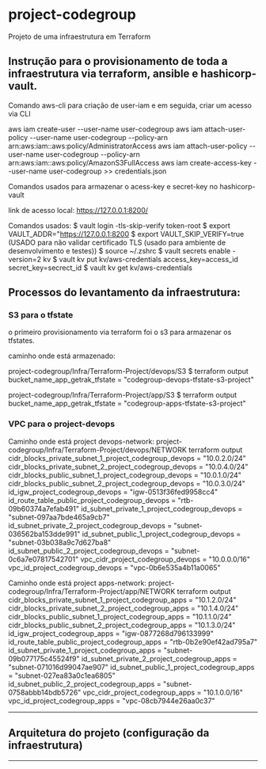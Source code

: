 # project-codegroup
Projeto de uma infraestrutura em Terraform

## Instrução para o provisionamento de toda a infraestrutura via terraform, ansible e hashicorp-vault. 

Comando aws-cli para criação de user-iam e em seguida, criar um acesso via CLI 

 aws iam create-user --user-name user-codegroup
 aws iam attach-user-policy --user-name user-codegroup --policy-arn arn:aws:iam::aws:policy/AdministratorAccess
 aws iam attach-user-policy --user-name user-codegroup --policy-arn arn:aws:iam::aws:policy/AmazonS3FullAccess
 aws iam create-access-key --user-name user-codegroup >> credentials.json

 Comandos usados para armazenar o acess-key e secret-key no hashicorp-vault

 link de acesso local:
 https://127.0.0.1:8200/

 Comandos usados:
 $ vault login -tls-skip-verify token-root
 $ export VAULT_ADDR="https://127.0.0.1:8200
 $ export VAULT_SKIP_VERIFY=true  (USADO para não validar certificado TLS (usado para ambiente de desenvolvimento e testes))
 $ source ~/.zshrc
 $ vault secrets enable -version=2 kv
 $ vault kv put kv/aws-credentials access_key=access_id secret_key=secrect_id
 $ vault kv get kv/aws-credentials


## Processos do levantamento da infraestrutura:

### S3 para o tfstate
o primeiro provisionamento via terraform foi o s3 para armazenar os tfstates. 

caminho onde está armazenado:

project-codegroup/Infra/Terraform-Project/devops/S3
$ terraform output              
bucket_name_app_getrak_tfstate = "codegroup-devops-tfstate-s3-project"

project-codegroup/Infra/Terraform-Project/app/S3
$ terraform output              
bucket_name_app_getrak_tfstate = "codegroup-apps-tfstate-s3-project"


### VPC para o project-devops 

Caminho onde está project devops-network:
project-codegroup/Infra/Terraform-Project/devops/NETWORK
terraform output              
cidr_blocks_private_subnet_1_project_codegroup_devops = "10.0.2.0/24"
cidr_blocks_private_subnet_2_project_codegroup_devops = "10.0.4.0/24"
cidr_blocks_public_subnet_1_project_codegroup_devops = "10.0.1.0/24"
cidr_blocks_public_subnet_2_project_codegroup_devops = "10.0.3.0/24"
id_igw_project_codegroup_devops = "igw-0513f36fed9958cc4"
id_route_table_public_project_codegroup_devops = "rtb-09b60374a7efab491"
id_subnet_private_1_project_codegroup_devops = "subnet-097aa7bde465a9cb7"
id_subnet_private_2_project_codegroup_devops = "subnet-036562ba153dde991"
id_subnet_public_1_project_codegroup_devops = "subnet-03b038a9c7d627ba8"
id_subnet_public_2_project_codegroup_devops = "subnet-0c6a7e07817542701"
vpc_cidr_project_codegroup_devops = "10.0.0.0/16"
vpc_id_project_codegroup_devops = "vpc-0b6e535a4b11a0065"


Caminho onde está project apps-network:
project-codegroup/Infra/Terraform-Project/app/NETWORK
terraform output              
cidr_blocks_private_subnet_1_project_codegroup_apps = "10.1.2.0/24"
cidr_blocks_private_subnet_2_project_codegroup_apps = "10.1.4.0/24"
cidr_blocks_public_subnet_1_project_codegroup_apps = "10.1.1.0/24"
cidr_blocks_public_subnet_2_project_codegroup_apps = "10.1.3.0/24"
id_igw_project_codegroup_apps = "igw-0877268d796133999"
id_route_table_public_project_codegroup_apps = "rtb-0b2e90ef42ad795a7"
id_subnet_private_1_project_codegroup_apps = "subnet-09b077175c45524f9"
id_subnet_private_2_project_codegroup_apps = "subnet-071016d99047ae907"
id_subnet_public_1_project_codegroup_apps = "subnet-027ea83a0c1ea6805"
id_subnet_public_2_project_codegroup_apps = "subnet-0758abbb14bdb5726"
vpc_cidr_project_codegroup_apps = "10.1.0.0/16"
vpc_id_project_codegroup_apps = "vpc-08cb7944e26aa0c37"

----------------------------------------------------------------------------------------

## Arquitetura do projeto (configuração da infraestrutura)





----------------------------------------------------------------------------------------




